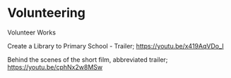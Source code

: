 # Volunteering
Volunteer Works

Create a Library to Primary School - Trailer; https://youtu.be/x419AqVDo_I

Behind the scenes of the short film, abbreviated trailer; https://youtu.be/cphNx2w8MSw

